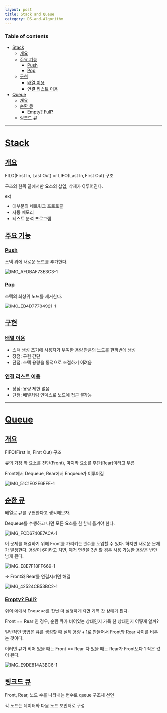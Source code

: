 ```yaml
---
layout: post
title: Stack and Queue
category: DS-and-Algorithm
---
```


### Table of contents
- [Stack](#stack)
	- [개요](#개요)
	- [주요 기능](#주요-기능)
		- [Push](#Push)
		- [Pop](#Pop)
	- [구현](#구현)
		- [배열 이용](#배열-이용)
		- [연결 리스트 이용](#연결-리스트-이용)
- [Queue](#queue)
	- [개요](#개요)
	- [순환 큐](#순환-큐)
		- [Empty? Full?](#empty-full)
	- [링크드 큐](#링크드-큐)

---

# [Stack](#stack)

## [개요](#개요)
FILO(First In, Last Out) or LIFO(Last In, First Out) 구조

구조의 한쪽 끝에서만 요소의 삽입, 삭제가 이루어진다.

ex)
- 대부분의 네트워크 프로토콜
- 자동 메모리
- 테스트 분석 프로그램

## [주요 기능](#주요-기능)
### [Push](#Push)
스택 위에 새로운 노드를 추가한다.

![IMG_AFDBAF73E3C3-1](https://user-images.githubusercontent.com/94118504/164748041-4b6b6804-aeee-41ed-9b70-876b73c34b6d.jpeg)

### [Pop](#Pop)
스택의 최상위 노드를 제거한다.

![IMG_EB4D77784921-1](https://user-images.githubusercontent.com/94118504/164748092-d61da42f-483a-4893-8f8c-65130d7a7eac.jpeg)

## [구현](#구현)
### [배열 이용](#배열-이용)
- 스택 생성 초기에 사용자가 부여한 용량 만큼의 노드를 한꺼번에 생성
- 장점: 구현 간단
- 단점: 스택 용량을 동적으로 조절하기 어려움

### [연결 리스트 이용](#연결-리스트-이용)
- 장점: 용량 제한 없음
- 단점: 배열처럼 인덱스로 노드에 접근 불가능

---

# [Queue](#queue)
## [개요](#개요)

FIFO(First In, First Out) 구조

큐의 가장 앞 요소를 전단(Front), 마지막 요소를 후단(Rear)이라고 부름

Front에서 Dequeue, Rear에서 Enqueue가 이루어짐

![IMG_51C1E02E6EFE-1](https://user-images.githubusercontent.com/94118504/164888164-2bee3a3c-8d64-4e80-9794-2ed96f899eb3.jpeg)

## [순환 큐](#순환-큐)
배열로 큐를 구현한다고 생각해보자.

Dequeue를 수행하고 나면 모든 요소를 한 칸씩 옮겨야 한다.

![IMG_FCD6740E7ACA-1](https://user-images.githubusercontent.com/94118504/164888204-6df59049-d9c4-4a8c-be9c-e8a6d3bac105.jpeg)

이 문제를 해결하기 위해 Front를 가리키는 변수를 도입할 수 있다.
하지만 새로운 문제가 발생한다.
용량이 6이라고 치면, 제거 연산을 3번 할 경우 사용 가능한 용량은 반만 남게 된다.

![IMG_E8E7F18FF669-1](https://user-images.githubusercontent.com/94118504/164888242-9039043d-e3d1-4abc-826f-56b332a6c8bf.jpeg)

=> Front와 Rear를 연결시키면 해결

![IMG_42524CB53BC2-1](https://user-images.githubusercontent.com/94118504/164888257-17edfdbf-4a8e-449c-a703-2dc0857ff547.jpeg)

### [Empty? Full?](#empty-full)
위의 예에서 Enqueue를 한번 더 실행하게 되면 가득 찬 상태가 된다.

Front == Rear 인 경우, 순환 큐가 비어있는 상태인지 가득 찬 상태인지 어떻게 알까?

일반적인 방법은 큐를 생성할 때 실제 용량 + 1로 만들어서 Front와 Rear 사이를 비우는 것이다.

이러면 큐가 비어 있을 때는 Front == Rear, 차 있을 때는 Rear가 Front보다 1 작은 값이 된다.

![IMG_E9DE814A3BC6-1](https://user-images.githubusercontent.com/94118504/164888299-74778909-431e-419f-b26d-a66128092dd2.jpeg)

## [링크드 큐](#링크드-큐)
Front, Rear, 노드 수를 나타내는 변수로 queue 구조체 선언

각 노드는 데이터와 다음 노드 포인터로 구성